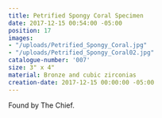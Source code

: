 ```yaml
---
title: Petrified Spongy Coral Specimen
date: 2017-12-15 00:54:00 -05:00
position: 17
images:
- "/uploads/Petrified_Spongy_Coral.jpg"
- "/uploads/Petrified_Spongy_Coral02.jpg"
catalogue-number: '007'
size: 3" x 4"
material: Bronze and cubic zirconias
creation-date: 2017-12-15 00:00:00 -05:00
---
```


Found by The Chief.